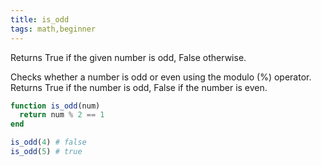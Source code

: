 ```yaml
---
title: is_odd
tags: math,beginner
---
```


Returns True if the given number is odd, False otherwise.

Checks whether a number is odd or even using the modulo (%) operator. Returns True if the number is odd, False if the number is even.

```jl
function is_odd(num)
  return num % 2 == 1
end
```

```jl
is_odd(4) # false
is_odd(5) # true
```